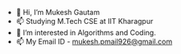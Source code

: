 - 👋 Hi, I’m Mukesh Gautam
- 📫 Studying M.Tech CSE at IIT Kharagpur
- 👀 I’m interested in Algorithms and Coding.
- 📫 My Email ID - mukesh.pmail926@gmail.com

<!---
MukG926/MukG926 is a ✨ special ✨ repository because its `README.md` (this file) appears on your GitHub profile.
You can click the Preview link to take a look at your changes.
--->
